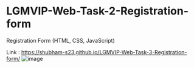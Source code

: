 # LGMVIP-Web-Task-2-Registration-form
Registration Form (HTML, CSS, JavaScript)

Link : https://shubham-s23.github.io/LGMVIP-Web-Task-3-Registration-form/
![image](https://user-images.githubusercontent.com/63958987/185737003-5df7f32e-e81a-4d13-9cb3-5afa38cf448c.png)
